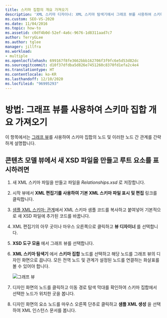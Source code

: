 ```yaml
---
title: 스키마 집합의 개요 가져오기
description: 'XML 스키마 디자이너: XML 스키마 탐색기에서 그래프 뷰를 사용하여 스키마 집합의 노드 및 이러한 노드 간 관계를 간략하게 보여 주는 방법을 알아봅니다.'
ms.custom: SEO-VS-2020
ms.date: 11/04/2016
ms.topic: how-to
ms.assetid: c0df4b0d-52ef-4a6c-9676-1d8311aad7c7
author: TerryGLee
ms.author: tglee
manager: jillfra
ms.workload:
- multiple
ms.openlocfilehash: 699167f8fe3662bbb162706f3f9fc6e5d53d82dc
ms.sourcegitcommit: d10f37dfdba5d826e7451260c8370fd1efa2c4e4
ms.translationtype: HT
ms.contentlocale: ko-KR
ms.lasthandoff: 12/10/2020
ms.locfileid: "96995293"
---
```

# <a name="how-to-get-an-overview-of-a-schema-set-by-using-the-graph-view"></a>방법: 그래프 뷰를 사용하여 스키마 집합 개요 가져오기

이 항목에서는 [그래프 뷰](../xml-tools/graph-view.md)를 사용하여 스키마 집합의 노드 및 이러한 노드 간 관계를 간략하게 설명합니다.

## <a name="to-create-a-new-xsd-file-and-display-the-root-element-in-the-content-model-view"></a>콘텐츠 모델 뷰에서 새 XSD 파일을 만들고 루트 요소를 표시하려면

1. 새 XML 스키마 파일을 만들고 파일을 *Relationships.xsd* 로 저장합니다.

2. 시작 뷰에서 **XML 편집기를 사용하여 기본 XML 스키마 파일 표시 및 편집** 링크를 클릭합니다.

3. [샘플 XML 스키마: 관계](../xml-tools/sample-xsd-file-relationships.md)에서 XML 스키마 샘플 코드를 복사하고 붙여넣어 기본적으로 새 XSD 파일에 추가된 코드를 바꿉니다.

4. XML 편집기의 아무 곳이나 마우스 오른쪽으로 클릭하고 **뷰 디자이너** 를 선택합니다.

5. **XSD 도구 모음** 에서 그래프 뷰를 선택합니다.

6. **XML 스키마 탐색기** 에서 **스키마 집합** 노드를 선택하고 해당 노드를 그래프 뷰의 디자인 화면으로 끕니다. 모든 전역 노드 및 관계가 설정된 노드를 연결하는 화살표를 볼 수 있어야 합니다.

     ![그래프 뷰](../xml-tools/media/relationshipingraphview.gif)

7. 디자인 화면의 노드를 클릭하고 이동 경로 탐색 막대를 확인하여 스키마 집합에서 선택한 노드가 위치한 곳을 봅니다.

8. 디자인 화면의 요소 노드를 마우스 오른쪽 단추로 클릭하고 **샘플 XML 생성** 을 선택하여 XML 인스턴스 문서를 봅니다.
